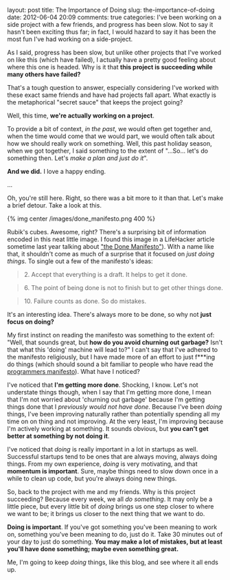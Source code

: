 layout: post
title: The Importance of Doing
slug: the-importance-of-doing
date: 2012-06-04 20:09
comments: true
categories: 
I've been working on a side project with a few friends, and progress has been slow. Not to say it hasn't been exciting thus far; in fact, I would hazard to say it has been the most fun I've had working on a side-project.

As I said, progress has been slow, but unlike other projects that I've worked on like this (which have failed), I actually have a pretty good feeling about where this one is headed. Why is it that **this project is succeeding while many others have failed?**

That's a tough question to answer, especially considering I've worked with these exact same friends and have had projects fall apart. What exactly is the metaphorical "secret sauce" that keeps the project going?

Well, this time, **we're actually working on a project**.

To provide a bit of context, *in the past*, we would often get together and, when the time would come that we would part, we would often talk about how we should really work on something. Well, this past holiday season, when we got together, I said something to the extent of "...So... let's do something then. Let's *make a plan and just do it*".

**And we did.** I love a happy ending.

...

Oh, you're still here. Right, so there was a bit more to it than that. Let's make a brief detour. Take a look at this.

{% img center /images/done_manifesto.png 400 %}

Rubik's cubes. Awesome, right? There's a surprising bit of information encoded in this neat little image. I found this image in a LifeHacker article sometime last year talking about ["the Done Manifesto"](http://lifehacker.com/5864004/the-done-manifesto-lays-out-13-ground-rules-for-getting-to-done)). With a name like that, it shouldn't come as much of a surprise that it focused on *just doing things*. To single out a few of the manifesto's ideas:

> 2\. Accept that everything is a draft. It helps to get it done.

> 6\. The point of being done is not to finish but to get other things done.

> 10\. Failure counts as done. So do mistakes.

It's an interesting idea. There's always more to be done, so why not **just focus on doing?**

My first instinct on reading the manifesto was something to the extent of: "Well, that sounds great, but **how do you avoid churning out garbage?** Isn't that what this 'doing' machine will lead to?" I can't say that I've adhered to the manifesto religiously, but I have made more of an effort to just f***ing do things (which should sound a bit familiar to people who have read the [programmers manifesto](http://programming-motherfucker.com/)). What have I noticed?

I've noticed that **I'm getting more done**. Shocking, I know. Let's not understate things though, when I say that I'm getting more done, I mean that I'm not worried about 'churning out garbage' because I'm getting things done that I *previously would not have done*. Because I've been *doing* things, I've been improving naturally rather than potentially spending all my time on on thing and not improving. At the very least, I'm improving because I'm actively working at something. It sounds obvious, but **you can't get better at something by not doing it**.

I've noticed that *doing* is really important in a lot in startups as well. Successful startups tend to be ones that are always moving, always doing things. From my own experience, *doing* is very motivating, and that **momentum is important**. Sure, maybe things need to slow down once in a while to clean up code, but you're always doing new things.

So, back to the project with me and my friends. Why is this project succeeding? Because every week, we all *do something*. It may only be a little piece, but every little bit of *doing* brings us one step closer to where we want to be; it brings us closer to the next thing that we want to do.

**Doing is important**. If you've got something you've been meaning to work on, something you've been meaning to do, just do it. Take 30 minutes out of your day to just do something. **You may make a lot of mistakes, but at least you'll have done something; maybe even something great.**

Me, I'm going to keep *doing* things, like this blog, and see where it all ends up.
